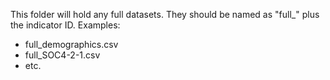 This folder will hold any full datasets. They should be named as "full_" plus the indicator ID. Examples:

* full_demographics.csv
* full_SOC4-2-1.csv
* etc.